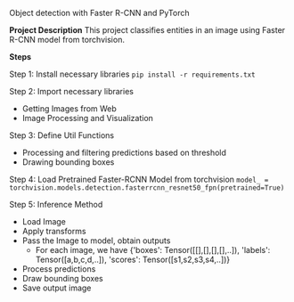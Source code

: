 Object detection with Faster R-CNN and PyTorch

**Project Description**
This project classifies entities in an image using Faster R-CNN model from torchvision.

**Steps**

Step 1: Install necessary libraries
    `pip install -r requirements.txt`

Step 2: Import necessary libraries 
* Getting Images from Web 
* Image Processing and Visualization

Step 3: Define Util Functions
* Processing and filtering predictions based on threshold
* Drawing bounding boxes

Step 4: Load Pretrained Faster-RCNN Model from torchvision
    `model_ = torchvision.models.detection.fasterrcnn_resnet50_fpn(pretrained=True)`

Step 5: Inference Method
* Load Image
* Apply transforms
* Pass the Image to model, obtain outputs
    * For each image, we have {'boxes': Tensor([[],[],[],[],..]),
                                'labels': Tensor([a,b,c,d,..]),
                                'scores': Tensor([s1,s2,s3,s4,..])}
* Process predictions
* Draw bounding boxes
* Save output image



